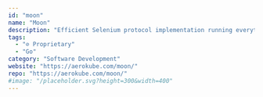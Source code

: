 ```yaml
---
id: "moon"
name: "Moon"
description: "Efficient Selenium protocol implementation running everything in Kubernetes or Openshift."
tags:
  - "⊘ Proprietary"
  - "Go"
category: "Software Development"
website: "https://aerokube.com/moon/"
repo: "https://aerokube.com/moon/"
#image: "/placeholder.svg?height=300&width=400"
---
```


